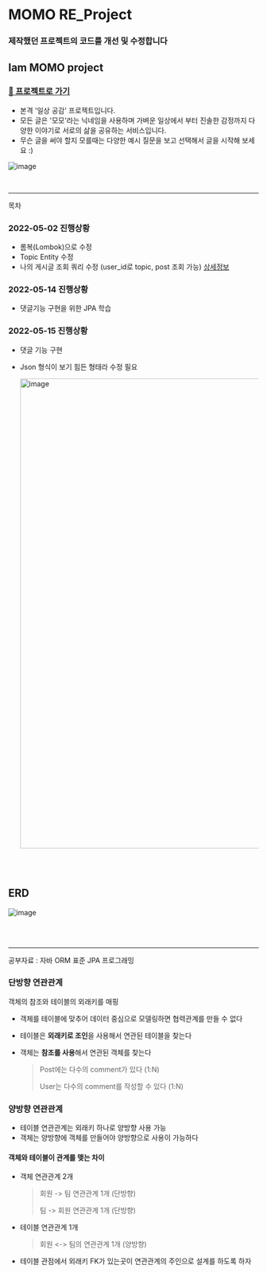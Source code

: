 
# MOMO RE_Project

### 제작했던 프로젝트의 코드를 개선 및 수정합니다
## Iam MOMO project
### [👏 프로젝트로 가기](https://github.com/Jupiter-J/iammomoproject.git)

- 본격 '일상 공감' 프로젝트입니다.
- 모든 글은 '모모'라는 닉네임을 사용하며 가벼운 일상에서 부터 진솔한 감정까지 다양한 이야기로 서로의 삶을 공유하는 서비스입니다.
- 무슨 글을 써야 할지 모를때는 다양한 예시 질문을 보고 선택해서 글을 시작해 보세요 :)



![image](https://user-images.githubusercontent.com/73453283/164159577-6fe902f8-7b33-4177-98d0-7bc8ca8a8b6d.png)

<br>

---

목차 
### 2022-05-02 진행상황
* 롬복(Lombok)으로 수정
* Topic Entity 수정
* 나의 게시글 조회 쿼리 수정 (user_id로 topic, post 조회 가능) [상세정보](https://velog.io/@jupiter-j/%EC%8A%A4%ED%94%84%EB%A7%81%EB%B6%80%ED%8A%B8-%EC%BF%BC%EB%A6%AC-%EC%97%90%EB%9F%AC-Encountered-a-duplicated-sql-alias-coalesce-during-auto-discovery-of-a-native-sql-query)

### 2022-05-14 진행상황
* 댓글기능 구현을 위한 JPA 학습 

### 2022-05-15 진행상황
* 댓글 기능 구현 
* Json 형식이 보기 힘든 형태라 수정 필요 
 

  <img width="944" alt="image" src="https://user-images.githubusercontent.com/73453283/168473748-b8ac1f4b-bc79-4152-bf45-1e8138288b01.png">

<br>
<br>

## ERD
![image](https://user-images.githubusercontent.com/73453283/168473678-8d5c5614-436f-4755-ab55-42fed93820e2.png)




<br>
<br>


---

공부자료 : 자바 ORM 표준 JPA 프로그래밍
### 단방향 연관관계
객체의 참조와 테이블의 외래키를 매핑
* 객체를 테이블에 맞추어 데이터 중심으로 모델링하면 협력관계를 만들 수 없다
* 테이블은 **외래키로 조인**을 사용해서 연관된 테이블을 찾는다
* 객체는 **참조를 사용**해서 연관된 객체를 찾는다

  > Post에는 다수의 comment가 있다 (1:N) 
  > 
  > User는 다수의 comment를 작성할 수 있다 (1:N)

### 양방향 연관관계
* 테이블 연관관계는 외래키 하나로 양방향 사용 가능
* 객체는 양방향에 객체를 만들어야 양방향으로 사용이 가능하다 

#### 객체와 테이블이 관계를 맺는 차이 
* 객체 연관관계 2개
  > 회원 -> 팀 연관관계 1개 (단방향)  
  > 
  > 팀 -> 회원 연관관계 1개 (단방향)
* 테이블 연관관계 1개
  > 회원 <-> 팀의 연관관계 1개 (양방향)
* 테이블 관점에서 외래키 FK가 있는곳이 연관관계의 주인으로 설계를 하도록 하자 